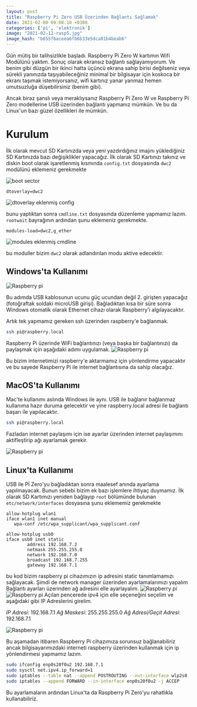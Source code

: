 ```yaml
---
layout: post
title: "Raspberry Pi Zero USB Üzerinden Bağlantı Sağlamak"
date: 2021-02-08 09:08:18 +0300
categories: ['pi', 'elektronik']
image: "2021-02-12-rasp5.jpg"
image_hash: "b655f6aceea6fb6b33e5dca01b4beab6"
---
```


Gün mütiş bir talihsizlikle başladı. Raspberry Pi Zero W kartımın Wifi Modülünü yaktım. Sonuç olarak ekransız bağlantı sağlayamıyorum. Ve benim gibi düzgün bir ikinci hatta üçüncü ekrana sahip birisi değilseniz veya sürekli yanınızda taşıyabileceğiniz minimal bir bilgisayar için koskoca bir ekranı taşımak istemiyorsanız, wifi kartınız yanar yanmaz hemen umutsuzluğa düşebilirsiniz (benim gibi).

Ancak biraz şanslı veya meraklıysanız Raspberry Pi Zero W ve Raspberry Pi Zero modellerine USB üzerinden bağlantı yapmanız mümkün. Ve bu da Linux'un bazı güzel özellikleri ile mümkün.

# Kurulum

İlk olarak mevcut SD Kartınızda veya yeni yazdırdığınız imajını yüklediğiniz SD Kartınızda bazı değişiklikler yapacağız. İlk olarak SD Kartınızı takınız ve diskin boot olarak işaretlenmiş kısmında `config.txt` dosyasında `dwc2` modülünü eklemeniz gerekmekte


![boot sector](/assets/img/posts/2021-02-12-rasp1.png)
```
dtoverlay=dwc2
```
![dtoverlay eklenmiş config](/assets/img/posts/2021-02-12-rasp2.png)

bunu yaptıktan sonra `cmdline.txt` dosyasında düzenleme yapmamız lazım. `rootwait` bayrağının ardından şunu  eklemeniz gerekmekte.

```
modules-load=dwc2,g_ether
```
![modules eklenmiş cmdline](/assets/img/posts/2021-02-12-rasp3.png)

bu moduller bizim `dwc2` olarak adlandırılan modu aktive edecektir.


## Windows'ta Kullanımı

![Raspberry pi](/assets/img/posts/2021-02-12-rasp5.jpg)

Bu adımda USB kablosunun ucunu güç ucundan değil 2. girişten yapacağız (fotoğraftak soldaki microUSB girişi). Bağladıktan kısa bir süre sonra Windows otomatik olarak Ethernet cihazı olarak Raspberry'i algılayacaktır.

Artık tek yapmamız gereken ssh üzerinden raspberry'e bağlanmak.

```bash
ssh pi@raspberry.local
```

Raspberry Pi üzerinde WiFi bağlantınızı (veya başka bir bağlantınızı) da paylaşmak için aşağıdaki adımı uygulamak.
![Raspberry pi](/assets/img/posts/2021-02-12-rasp4.png)

Bu bizim internetimizi raspberry'e aktarmamız için yönlendirme yapacaktır ve bu sayede Raspberry Pi ile internet bağlantısına da sahip olacağız.

## MacOS'ta Kullanımı

Mac'te kullanımı aslında Windows ile aynı. USB ile bağlanır bağlanmaz kullanıma hazır duruma gelecektir ve yine raspberry.local adresi ile bağlantı başarı ile yapılacaktır.

```bash
ssh pi@raspberry.local
```

Fazladan internet paylaşımı için ise ayarlar üzerinden internet paylaşımını aktifleştirip ağı ayarlamak gerekir.

![Raspberry pi](/assets/img/posts/2021-02-12-rasp9.png)


## Linux'ta Kullanımı

USB ile Pİ Zero'yu bağladıktan sonra maalesef anında ayarlama yapılmayacak. Bunun sebebi bizim ek bazı işlemlere ihtiyaç duymamız. İlk olarak SD Kartımızı yeniden bağlayıp `root` bölümünde bulunan `etc/network/interfaces` dosyasına şunu eklememiz gerekmekte

```
allow-hotplug wlan1
iface wlan1 inet manual
   wpa-conf /etc/wpa_supplicant/wpa_supplicant.conf

allow-hotplug usb0
iface usb0 inet static
        address 192.168.7.2
        netmask 255.255.255.0
        network 192.168.7.0
        broadcast 192.168.7.255
        gateway 192.168.7.1
```

bu kod bizim raspberry pi cihazımızın ip adresini static tanımlamamızı sağlayacak. Şimdi de network manager üzerinden ayarlamalarımızı yapalım
Bağlantı ayarları üzerinden ağ adresini elle ayarlayalım.
![Raspberry pi](/assets/img/posts/2021-02-12-rasp6.jpg)
![Raspberry pi](/assets/img/posts/2021-02-12-rasp7.jpg)
Açılan pencerede ipv4 için elle seçeneğini seçelim ve aşağıdaki gibi IP Adreslerini girelim.

*IP Adresi*: 192.168.7.1
*Ağ Maskesi*: 255.255.255.0
*Ağ Adresi/Geçit Adresi*: 192.168.7.1

![Raspberry pi](/assets/img/posts/2021-02-12-rasp8.jpg)


Bu aşamadan itibaren Raspberry Pi cihazımıza sorunsuz bağlanabiliriz ancak bilgisayarımızdaki interneti raspberry üzerinden kullanmak için ip yönlendirmesi yapmamız lazım.


```bash
sudo ifconfig enp0s20f0u2 192.168.7.1
sudo sysctl net.ipv4.ip_forward=1
sudo iptables --table nat --append POSTROUTING --out-interface wlp2s0 -j MASQUERADE
sudo iptables --append FORWARD --in-interface enp0s20f0u2 -j ACCEP

```

Bu ayarlamaların ardından Linux'ta da Raspberry Pi Zero'yu rahatlıkla kullanabiliriz.
